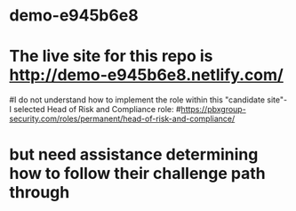# demo-e945b6e8

# The live site for this repo is http://demo-e945b6e8.netlify.com/

#I do not understand how to implement the role within this "candidate site"- I selected Head of Risk and Compliance role: #https://pbxgroup-security.com/roles/permanent/head-of-risk-and-compliance/

# but need assistance determining how to follow their challenge path through


